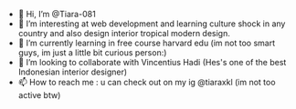 - 👋 Hi, I’m @Tiara-081
- 👀 I’m interesting at web development and learning culture shock in any country and also design interior tropical modern design.
- 🌱 I’m currently learning in free course harvard edu (im not too smart guys, im just a little bit curious person:)
- 💞️ I’m looking to collaborate with Vincentius Hadi (Hes's one of the best Indonesian interior designer)
- 📫 How to reach me : u can check out on my ig @tiaraxkl (im not too active btw)

<!---
Tiara-081/Tiara-081 is a ✨ special ✨ repository because its `README.md` (this file) appears on your GitHub profile.
You can click the Preview link to take a look at your changes.
--->
